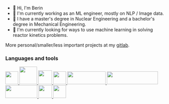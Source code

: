 - 👋 Hi, I'm Berin
- 🌱 I'm currently working as an ML engineer, mostly on NLP / Image data.
- 📖 I have a master's degree in Nuclear Engineering and a bachelor's degree in Mechanical Engineering.
- 🔭 I'm currently looking for ways to use machine learning in solving reactor kinetics problems.

More personal/smaller/less important projects at my [gitlab](https://gitlab.com/berinaniesh).

### Languages and tools

<p align='left'>
<a href="https://python.org" target='_blank'><img src="https://s3.dualstack.us-east-2.amazonaws.com/pythondotorg-assets/media/files/python-logo-only.svg" width="40" height="40"/>
<a href="https://rust-lang.org/" target="_blank"><img src="https://www.rust-lang.org/logos/rust-logo-blk.svg" width=55 height=55>
<a href="https://en.wikipedia.org/wiki/C%2B%2B" target="_blank"><img src="https://upload.wikimedia.org/wikipedia/commons/1/18/ISO_C%2B%2B_Logo.svg" width=43 height=43>
<a href="https://tensorflow.org" target="_blank"><img src="https://upload.wikimedia.org/wikipedia/commons/2/2d/Tensorflow_logo.svg" width=40 height=40/>
<a href="https://djangoproject.com" target="_blank"><img src="https://static.djangoproject.com/img/logos/django-logo-positive.svg" width=120 height=40/>
<a href="https://openmc.org/" target="_blank"><img src="https://docs.openmc.org/en/stable/_static/openmc_logo.png" width=160 height=40>
<a href="https://latex-project.org/" target="_blank"><img src="https://upload.wikimedia.org/wikipedia/commons/9/92/LaTeX_logo.svg" width=100 height=40> 
<a href="https://archlinux.org" target="_blank"><img src="https://upload.wikimedia.org/wikipedia/commons/a/a5/Archlinux-icon-crystal-64.svg" width=42 height=40/>
<a href="https://neovim.io" target="_blank"><img src="https://upload.wikimedia.org/wikipedia/commons/3/3a/Neovim-mark.svg" width=40 height=40> </p>
